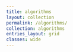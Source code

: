 ```yaml
---
title: algorithms
layout: collection
permalink: /algorithms/
collection: algorithms
entries_layout: grid
classes: wide
---
```

